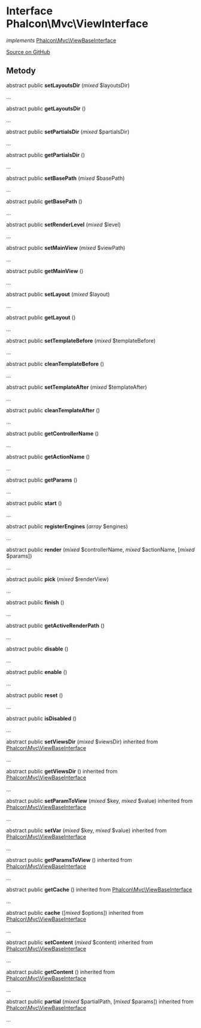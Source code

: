 # Interface **Phalcon\\Mvc\\ViewInterface**

*implements* [Phalcon\Mvc\ViewBaseInterface](/en/3.1.2/api/Phalcon_Mvc_ViewBaseInterface)

<a href="https://github.com/phalcon/cphalcon/blob/master/phalcon/mvc/viewinterface.zep" class="btn btn-default btn-sm">Source on GitHub</a>

## Metody

abstract public **setLayoutsDir** (*mixed* $layoutsDir)

...

abstract public **getLayoutsDir** ()

...

abstract public **setPartialsDir** (*mixed* $partialsDir)

...

abstract public **getPartialsDir** ()

...

abstract public **setBasePath** (*mixed* $basePath)

...

abstract public **getBasePath** ()

...

abstract public **setRenderLevel** (*mixed* $level)

...

abstract public **setMainView** (*mixed* $viewPath)

...

abstract public **getMainView** ()

...

abstract public **setLayout** (*mixed* $layout)

...

abstract public **getLayout** ()

...

abstract public **setTemplateBefore** (*mixed* $templateBefore)

...

abstract public **cleanTemplateBefore** ()

...

abstract public **setTemplateAfter** (*mixed* $templateAfter)

...

abstract public **cleanTemplateAfter** ()

...

abstract public **getControllerName** ()

...

abstract public **getActionName** ()

...

abstract public **getParams** ()

...

abstract public **start** ()

...

abstract public **registerEngines** (*array* $engines)

...

abstract public **render** (*mixed* $controllerName, *mixed* $actionName, [*mixed* $params])

...

abstract public **pick** (*mixed* $renderView)

...

abstract public **finish** ()

...

abstract public **getActiveRenderPath** ()

...

abstract public **disable** ()

...

abstract public **enable** ()

...

abstract public **reset** ()

...

abstract public **isDisabled** ()

...

abstract public **setViewsDir** (*mixed* $viewsDir) inherited from [Phalcon\Mvc\ViewBaseInterface](/en/3.1.2/api/Phalcon_Mvc_ViewBaseInterface)

...

abstract public **getViewsDir** () inherited from [Phalcon\Mvc\ViewBaseInterface](/en/3.1.2/api/Phalcon_Mvc_ViewBaseInterface)

...

abstract public **setParamToView** (*mixed* $key, *mixed* $value) inherited from [Phalcon\Mvc\ViewBaseInterface](/en/3.1.2/api/Phalcon_Mvc_ViewBaseInterface)

...

abstract public **setVar** (*mixed* $key, *mixed* $value) inherited from [Phalcon\Mvc\ViewBaseInterface](/en/3.1.2/api/Phalcon_Mvc_ViewBaseInterface)

...

abstract public **getParamsToView** () inherited from [Phalcon\Mvc\ViewBaseInterface](/en/3.1.2/api/Phalcon_Mvc_ViewBaseInterface)

...

abstract public **getCache** () inherited from [Phalcon\Mvc\ViewBaseInterface](/en/3.1.2/api/Phalcon_Mvc_ViewBaseInterface)

...

abstract public **cache** ([*mixed* $options]) inherited from [Phalcon\Mvc\ViewBaseInterface](/en/3.1.2/api/Phalcon_Mvc_ViewBaseInterface)

...

abstract public **setContent** (*mixed* $content) inherited from [Phalcon\Mvc\ViewBaseInterface](/en/3.1.2/api/Phalcon_Mvc_ViewBaseInterface)

...

abstract public **getContent** () inherited from [Phalcon\Mvc\ViewBaseInterface](/en/3.1.2/api/Phalcon_Mvc_ViewBaseInterface)

...

abstract public **partial** (*mixed* $partialPath, [*mixed* $params]) inherited from [Phalcon\Mvc\ViewBaseInterface](/en/3.1.2/api/Phalcon_Mvc_ViewBaseInterface)

...